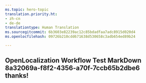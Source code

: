 ```yaml
---
ms.topic: hero-topic
translation.priority.ht:
- zh-cn
- de-de
translationtype: Human Translation
ms.sourcegitcommit: 6b3603e82239ac12c85bdadfaa7adc8915d020d4
ms.openlocfilehash: 09726b210cdd671638d530658c3adb654ed89b24

---
```

## OpenLocalization Workflow Test MarkDown 8a32069a-f8f2-4356-a70f-7ccb65b2dbe6 thanks!



<!--HONumber=Sep16_HO1-->


